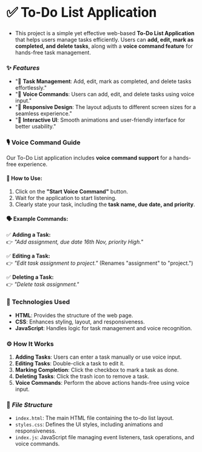 <h1 style="font-size: 36px; font-family: 'Roboto', sans-serif; font-weight: bold;"> ✅ To-Do List Application </h1>
</center>

- This project is a simple yet effective web-based **To-Do List Application** that helps users manage tasks efficiently. Users can **add, edit, mark as completed, and delete tasks**, along with a **voice command feature** for hands-free task management.

### ✨ ***Features***
- "📝 **Task Management**: Add, edit, mark as completed, and delete tasks effortlessly."
- "🎤 **Voice Commands**: Users can add, edit, and delete tasks using voice input."
- "📱 **Responsive Design**: The layout adjusts to different screen sizes for a seamless experience."
- "🎨 **Interactive UI**: Smooth animations and user-friendly interface for better usability."

### 🎙️ **Voice Command Guide**
Our To-Do List application includes **voice command support** for a hands-free experience.

#### 📌 **How to Use:**
1. Click on the **"Start Voice Command"** button.
2. Wait for the application to start listening.
3. Clearly state your task, including the **task name, due date, and priority**.

#### 🗣️ **Example Commands:**
✅ **Adding a Task:**  
👉 *"Add assignment, due date 16th Nov, priority High."*  

✅ **Editing a Task:**  
👉 *"Edit task assignment to project."* (Renames "assignment" to "project.")  

✅ **Deleting a Task:**  
👉 *"Delete task assignment."*  

### 🔧 **Technologies Used**
- **HTML**: Provides the structure of the web page.
- **CSS**: Enhances styling, layout, and responsiveness.
- **JavaScript**: Handles logic for task management and voice recognition.

### ⚙️ **How It Works**
1. **Adding Tasks**: Users can enter a task manually or use voice input.
2. **Editing Tasks**: Double-click a task to edit it.
3. **Marking Completion**: Click the checkbox to mark a task as done.
4. **Deleting Tasks**: Click the trash icon to remove a task.
5. **Voice Commands**: Perform the above actions hands-free using voice input.

### 📂 ***File Structure***
- `index.html`: The main HTML file containing the to-do list layout.
- `styles.css`: Defines the UI styles, including animations and responsiveness.
- `index.js`: JavaScript file managing event listeners, task operations, and voice commands.

 
